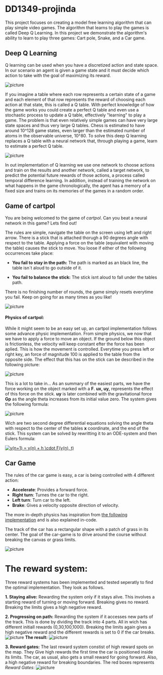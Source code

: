 # DD1349-projinda

This project focuses on creating a model free learning algorithm that can play simple video games. The algorithm that learns to play the games is called Deep Q Learning. In this project we demonstrate the algorithm's ability to learn to play three games: Cart pole, Snake, and a Car game.

## Deep Q Learning

Q learning can be used when you have a discretized action and state space. In our scenario an agent is given a game state and it must decide which action to take with the goal of maximizing its reward.

![picture](images/agent_environment.png)

If you imagine a table where each row represents a certain state of a game and each element of that row represents the reward of choosing each action at that state, this is called a Q table. With perfect knowledge of how the game works you could create a perfect Q table and even use a stochastic process to update a Q table, effectively "learning" to play a game. The problem is that even relatively simple games can have very large state spaces and thus very large Q tables. Chess is estimated to have around 10^128 game states, even larger than the estimated number of atoms in the observable universe, 10^80. To solve this deep Q learning replaces a Q table with a neural network that, through playing a game, learn to estimate a perfect Q table.

![picture](images/q_networks.png)

In out implementation of Q learning we use one network to choose actions and train on the results and another network, called a target network, to predict the potential future rewards of those actions, a process called temporal difference learning. In addition, instead of training the network on what happens in the game chronologically, the agent has a memory of a fixed size and trains on its memories of the games in a random order.

## Game of cartpol

You are being welcomed to the game of *cartpol*. Can you beat a neural network in this game? Lets find out!

The rules are simple, navigate the table on the screen using left and right arrow. There is a stick that is attached thorugh a 90 degrees angle with respect to the table. Applying a force on the table (equivalent with moving the table) causes the stick to move. You loose if either of the following occurrences take place:

- **You fail to stay in the path:** The path is marked as an black line, the table isn´t aloud to go outside of it.

- **You fail to balance the stick:** The stick isnt aloud to fall under the tables path.

There is no finishing number of rounds, the game simply resets everytime you fail. Keep on going for as many times as you like!

![picture](images/cartpol_graphic.PNG)

#### Physics of cartpol:

While it might seem to be an easy set up, an cartpol implementation follows some advance physic implementation. From simple physics, we now that we have to apply a force to move an object. If the ground below this object is frictionless, the velocity will keep constant efter the force has been aplied. This is how the movement is controlled. Everytime you press left or right key, an force of magnitude 100 is applied to the table from the opposite side. The effect that this has on the stick can be described in the following picture:

![picture](images/PhysicsOfCartpol.PNG)

This is a lot to take in... As an summary of the easiest parts, we have the force working on the object marked with a **F**. **ux, uy,** represents the effect of this force on the stick. **uy** is later combined with the gravitational force **Gp** as the angle theta increases from its initial value zero. The system gives the following formula:

![picture](images/FormulasForSolvingSystem.PNG)

Wich are two second degree differential equations solving the angle theta with respect to the center of the tables **x** coordinate, and the end of the stick. This system can be solved by rewritting it to an ODE-system and then Eulers formula:

<a href="https://www.codecogs.com/eqnedit.php?latex=y(n&plus;1)&space;=&space;y(n)&space;&plus;&space;h&space;\cdot&space;F(y(n),&space;t)" target="_blank"><img src="https://latex.codecogs.com/gif.latex?y(n&plus;1)&space;=&space;y(n)&space;&plus;&space;h&space;\cdot&space;F(y(n),&space;t)" title="y(n+1) = y(n) + h \cdot F(y(n), t)" /></a>


## Car Game
The rules of the car game is easy, a car is being controlled with 4 different action:

- **Accelerate**: Provides a forward force.
- **Right turn**: Turnes the car to the right.
- **Left turn**: Turn car to the left.
- **Brake**: Gives a velocity opposite direction of velocity.

The more in-depth physics has inspiration from [the following implementation](http://rmgi.blog/pygame-2d-car-tutorial.html) and is also explained in-code.

The track of the car has a rectangular shape with a patch of grass in its center. The goal of the car-game is to drive around the course without breaking the canvas or grass limits.

![picture](images/PathAndCar.PNG)

# The reward system:

Three reward systems has been implemented and tested seperatly to find the optimal implementation. They look as follows.

**1. Staying alive:**
Rewarding the system only if it stays alive. This involves a starting reward of turning or moving forward. Breaking gives no reward. Breaking the limits gives a high negative reward.

**2. Progressing on path:**
Rewarding the system if it accesses new parts of the track. This is done by dividing the track into 4 parts. All in wich has different initiall rewards (0,30,100,1000). Breaking the limits again gives a high negative reward and the different rewards is set to 0 if the car breaks.
![picture](images/Reward-System-2-Car-Game.PNG)
**The result:**
![picture](images/Reward-System-2-result-Car-Game.PNG)

**3. Reward gates:**
The last reward system constist of high reward spots on the map. They Give high rewards the first time the car is positioned inside its limits. The car, as usual, also gets a small reward for going forward. Also, a high negative reward for breaking boundaries. The red boxes represents *Reward Gates*:
![picture](images/Reward-System-3-Car-Game.PNG)
